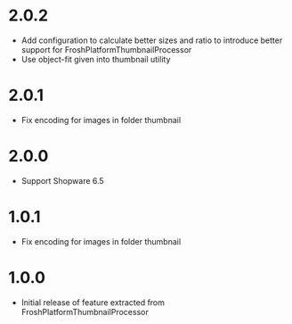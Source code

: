 # 2.0.2

* Add configuration to calculate better sizes and ratio to introduce better support for FroshPlatformThumbnailProcessor
* Use object-fit given into thumbnail utility

# 2.0.1

* Fix encoding for images in folder thumbnail

# 2.0.0

* Support Shopware 6.5

# 1.0.1

* Fix encoding for images in folder thumbnail

# 1.0.0

* Initial release of feature extracted from FroshPlatformThumbnailProcessor
